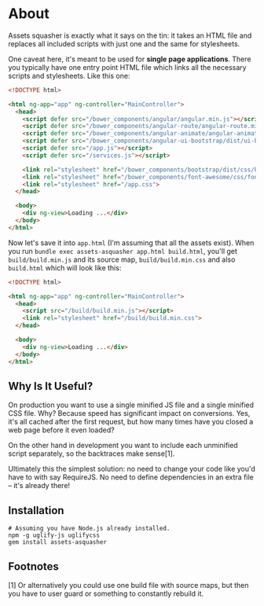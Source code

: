# About

Assets squasher is exactly what it says on the tin: it takes an HTML file and replaces all included scripts with just one and the same for stylesheets.

One caveat here, it's meant to be used for **single page applications**. There you typically have one entry point HTML file which links all the necessary scripts and stylesheets. Like this one:

```html
<!DOCTYPE html>

<html ng-app="app" ng-controller="MainController">
  <head>
    <script defer src="/bower_components/angular/angular.min.js"></script>
    <script defer src="/bower_components/angular-route/angular-route.min.js"></script>
    <script defer src="/bower_components/angular-animate/angular-animate.min.js"></script>
    <script defer src="/bower_components/angular-ui-bootstrap/dist/ui-bootstrap-tpls-0.11.0.min.js"></script>
    <script defer src="/app.js"></script>
    <script defer src="/services.js"></script>

    <link rel="stylesheet" href="/bower_components/bootstrap/dist/css/bootstrap.min.css">
    <link rel="stylesheet" href="/bower_components/font-awesome/css/font-awesome.min.css">
    <link rel="stylesheet" href="/app.css">
  </head>

  <body>
    <div ng-view>Loading ...</div>
  </body>
</html>
```

Now let's save it into `app.html` (I'm assuming that all the assets exist). When you run `bundle exec assets-asquasher app.html build.html`, you'll get `build/build.min.js` and its source map, `build/build.min.css` and also `build.html` which will look like this:

```html
<!DOCTYPE html>

<html ng-app="app" ng-controller="MainController">
  <head>
    <script src="/build/build.min.js"></script>
    <link rel="stylesheet" href="/build/build.min.css">
  </head>

  <body>
    <div ng-view>Loading ...</div>
  </body>
</html>
```

## Why Is It Useful?

On production you want to use a single minified JS file and a single minified CSS file. Why? Because speed has significant impact on conversions. Yes, it's all cached after the first request, but how many times have you closed a web page before it even loaded?

On the other hand in development you want to include each unminified script separately, so the backtraces make sense[1].

Ultimately this the simplest solution: no need to change your code like you'd have to with say RequireJS. No need to define dependencies in an extra file – it's already there!

## Installation

```
# Assuming you have Node.js already installed.
npm -g uglify-js uglifycss
gem install assets-asquasher
```

## Footnotes

[1] Or alternatively you could use one build file with source maps, but then you have to user guard or something to constantly rebuild it.
